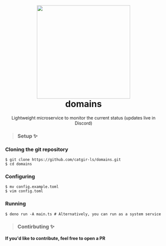 <div align="center">
    <h1><img src="https://i.imgur.com/eId0hE3.png" width="300px"><br />domains</h1>
    <p>Lightweight microservice to monitor the current status (updates live in Discord)</p>
</div>

> ### Setup ✨
### Cloning the git repository
```
$ git clone https://github.com/catgir-ls/domains.git
$ cd domains
```
### Configuring
```
$ mv config.example.toml
$ vim config.toml
```
### Running 
```
$ deno run -A main.ts # Alternatively, you can run as a system service
```
> ### Contirbuting ✨
#### If you'd like to contribute, feel free to open a PR